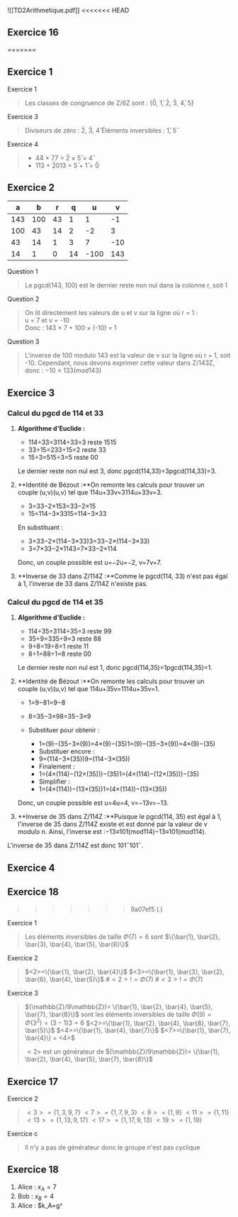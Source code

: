 ![[TD2Arithmetique.pdf]]
<<<<<<< HEAD
## Exercice 16
=======
## Exercice 1
Exercice 1
> Les classes de congruence de Z/6Z sont : {0̄, 1̄, 2̄, 3̄, 4̄, 5̄}

Exercice 3
> Diviseurs de zéro : 2̄, 3̄, 4̄
> Éléments inversibles : 1̄, 5̄

Exercice 4
>- 4̄4 × 7̄7 = 2̄ × 5̄ = 4̄
>- 1̄13 + 2̄013 = 5̄ + 1̄ = 0̄

## Exercice 2
| a   | b   | r   | q   | u    | v   |
| --- | --- | --- | --- | ---- | --- |
| 143 | 100 | 43  | 1   | 1    | -1  |
| 100 | 43  | 14  | 2   | -2   | 3   |
| 43  | 14  | 1   | 3   | 7    | -10 |
| 14  | 1   | 0   | 14  | -100 | 143 |

Question 1
> Le pgcd(143, 100) est le dernier reste non nul dans la colonne r, soit 1

Question 2
> On lit directement les valeurs de u et v sur la ligne où r = 1 :  
> u = 7 et v = -10  
> Donc : 143 × 7 + 100 × (-10) = 1

Question 3
> L'inverse de 100 modulo 143 est la valeur de v sur la ligne où r = 1, soit -10. Cependant, nous devons exprimer cette valeur dans Z/143Z, donc :  $-10 ≡ 133 (mod 143)$

## Exercice 3
### Calcul du pgcd de 114 et 33

1. **Algorithme d'Euclide :**
    
    - 114÷33=3114÷33=3 reste 1515
    - 33÷15=233÷15=2 reste 33
    - 15÷3=515÷3=5 reste 00
    
    Le dernier reste non nul est 3, donc pgcd(114,33)=3pgcd(114,33)=3.
2. **Identité de Bézout :**On remonte les calculs pour trouver un couple (u,v)(u,v) tel que 114u+33v=3114u+33v=3.
    
    - 3=33−2×153=33−2×15
    - 15=114−3×3315=114−3×33
    
    En substituant :
    
    - 3=33−2×(114−3×33)3=33−2×(114−3×33)
    - 3=7×33−2×1143=7×33−2×114
    
    Donc, un couple possible est u=−2u=−2, v=7v=7.
3. **Inverse de 33 dans Z/114Z :**Comme le pgcd(114, 33) n'est pas égal à 1, l'inverse de 33 dans Z/114Z n'existe pas.

### Calcul du pgcd de 114 et 35

1. **Algorithme d'Euclide :**
    
    - 114÷35=3114÷35=3 reste 99
    - 35÷9=335÷9=3 reste 88
    - 9÷8=19÷8=1 reste 11
    - 8÷1=88÷1=8 reste 00
    
    Le dernier reste non nul est 1, donc pgcd(114,35)=1pgcd(114,35)=1.
2. **Identité de Bézout :**On remonte les calculs pour trouver un couple (u,v)(u,v) tel que 114u+35v=1114u+35v=1.
    
    - 1=9−81=9−8
    - 8=35−3×98=35−3×9
    - Substituer pour obtenir :
        
        - 1=(9)−(35−3×(9))=4×(9)−(35)1=(9)−(35−3×(9))=4×(9)−(35)
        - Substituer encore :
        - 9=(114−3×(35))9=(114−3×(35))
        - Finalement :
        - 1=(4×(114)−(12×(35)))−(35)1=(4×(114)−(12×(35)))−(35)
        - Simplifier :
        - 1=(4×(114))−(13×(35))1=(4×(114))−(13×(35))
        
    
    Donc, un couple possible est u=4u=4, v=−13v=−13.
3. **Inverse de 35 dans Z/114Z :**Puisque le pgcd(114, 35) est égal à 1, l'inverse de 35 dans Z/114Z existe et est donné par la valeur de v modulo n. Ainsi, l'inverse est :−13≡101(mod114)−13≡101(mod114).

L'inverse de 35 dans Z/114Z est donc 101ˉ101ˉ.

## Exercice 4


## Exercice 18
>>>>>>> 9a07ef5 (.)

Exercice 1
> Les éléments inversibles de taille $\Phi(7)=6$ sont $\{\bar{1}, \bar{2}, \bar{3}, \bar{4}, \bar{5}, \bar{6}\}$

Exercice 2
> $<2>=\{\bar{1}, \bar{2}, \bar{4}\}$
> $<3>=\{\bar{1}, \bar{3}, \bar{2}, \bar{6}, \bar{4}, \bar{5}\}$
> $\#<2> != \Phi(7)$
> $\#<3> != \Phi(7)$

Exercice 3
> $(\mathbb{Z}/9\mathbb{Z})= \{\bar{1}, \bar{2}, \bar{4}, \bar{5}, \bar{7}, \bar{8}\}$ sont les éléments inversibles de taille $\Phi(9)=\Phi(3^2)=(3-1)3=6$
> $<2>=\{\bar{1}, \bar{2}, \bar{4}, \bar{8}, \bar{7}, \bar{5}\}$
> $<4>=\{\bar{1}, \bar{4}, \bar{7}\}$
> $<7>=\{\bar{1}, \bar{7}, \bar{4}\} = <4>$
> 
> $<2>$ est un générateur de $(\mathbb{Z}/9\mathbb{Z})= \{\bar{1}, \bar{2}, \bar{4}, \bar{5}, \bar{7}, \bar{8}\}$

## Exercice 17
Exercice 2
> $<3>= \{1, 3, 9, 7\}$
> $<7>= \{1, 7, 9, 3\}$
> $<9>= \{1, 9\}$
> $<11>= \{1, 11\}$
> $<13>= \{1, 13, 9, 17\}$
> $<17>= \{1, 17, 9,13\}$
> $<19>= \{1, 19\}$

Exercice c
> Il n'y a pas de générateur donc le groupe n'est pas cyclique

## Exercice 18
1. Alice : $x_A=7$
2. Bob : $x_B=4$
3. Alice : $k_A=g^